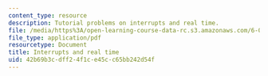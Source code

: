 ```yaml
---
content_type: resource
description: Tutorial problems on interrupts and real time.
file: /media/https%3A/open-learning-course-data-rc.s3.amazonaws.com/6-004-computation-structures-spring-2009/42b69b3cdff24f1ce45cc65bb242d54f_MIT6_004s09_tutor19.pdf
file_type: application/pdf
resourcetype: Document
title: Interrupts and real time
uid: 42b69b3c-dff2-4f1c-e45c-c65bb242d54f
---
```

